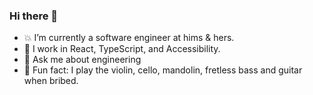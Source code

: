 ### Hi there 👋

<!--
**Laurab-io/Laurab-io** is a ✨ _special_ ✨ repository because its `README.md` (this file) appears on your GitHub profile.
-->

- 💥 I’m currently a software engineer at hims & hers.
- 🌱 I work in React, TypeScript, and Accessibility. 
- 🤩 Ask me about engineering
- 🎼 Fun fact: I play the violin, cello, mandolin, fretless bass and guitar when bribed. 
